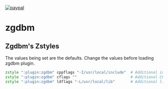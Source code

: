 [![paypal](https://www.paypalobjects.com/en_US/i/btn/btn_donateCC_LG.gif)](https://www.paypal.com/cgi-bin/webscr?cmd=_s-xclick&hosted_button_id=D6XDCHDSBDSDG)

# zgdbm

## Zgdbm's Zstyles

The values being set are the defaults. Change the values before loading zgdbm plugin.

```zsh
zstyle ":plugin:zgdbm" cppflags "-I/usr/local/include"  # Additional include directory
zstyle ":plugin:zgdbm" cflags ""                        # Additional CFLAGS
zstyle ":plugin:zgdbm" ldflags "-L/usr/local/lib"       # Additional library directory
```
